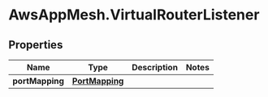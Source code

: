 # AwsAppMesh.VirtualRouterListener

## Properties

Name | Type | Description | Notes
------------ | ------------- | ------------- | -------------
**portMapping** | [**PortMapping**](PortMapping.md) |  | 


